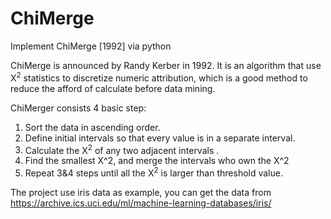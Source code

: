 # ChiMerge
Implement ChiMerge [1992] via python

ChiMerge is announced by Randy Kerber in 1992. It is an algorithm that use X<sup>2</sup> statistics to discretize numeric attribution, which is a good method to reduce the afford of calculate before data mining.

ChiMerger consists 4 basic step:
 1. Sort the data in ascending order.
 2. Define initial intervals so that every value is in a separate interval.
 3. Calculate the X<sup>2</sup> of any two adjacent intervals .
 4. Find the smallest X^2, and merge the intervals who own the X^2
 5. Repeat 3&4 steps until all the X<sup>2</sup> is larger than threshold value.

The project use iris data as example, you can get the data from https://archive.ics.uci.edu/ml/machine-learning-databases/iris/
